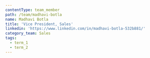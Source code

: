 ```yaml
---
contentType: team_member
path: /team/madhavi-botla
name: Madhavi Botla
title: 'Vice President, Sales'
linkedin: 'https://www.linkedin.com/in/madhavi-botla-532b881/'
category_team: Sales
tags:
  - term_1
  - term_2
---
```


